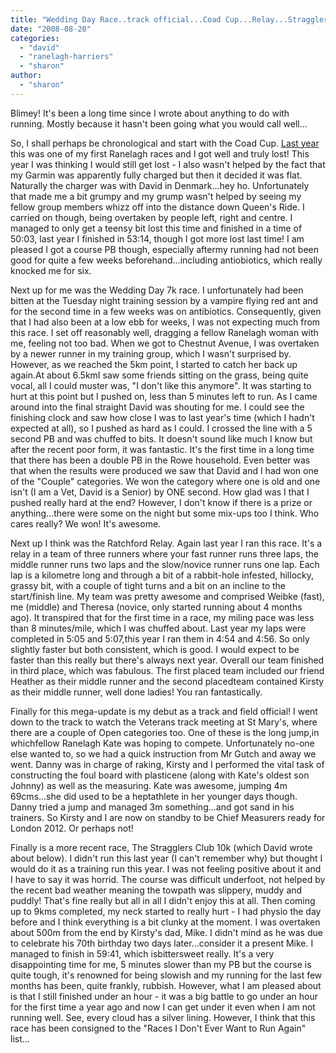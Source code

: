 ```yaml
---
title: "Wedding Day Race..track official...Coad Cup...Relay...Stragglers..."
date: "2008-08-20"
categories: 
  - "david"
  - "ranelagh-harriers"
  - "sharon"
author: 
  - "sharon"
---
```


Blimey! It's been a long time since I wrote about anything to do with running. Mostly because it hasn't been going what you would call well...

So, I shall perhaps be chronological and start with the Coad Cup. [Last year](/?p=131) this was one of my first Ranelagh races and I got well and truly lost! This year I was thinking I would still get lost - I also wasn't helped by the fact that my Garmin was apparently fully charged but then it decided it was flat. Naturally the charger was with David in Denmark...hey ho. Unfortunately that made me a bit grumpy and my grump wasn't helped by seeing my fellow group members whizz off into the distance down Queen's Ride. I carried on though, being overtaken by people left, right and centre. I managed to only get a teensy bit lost this time and finished in a time of 50:03, last year I finished in 53:14, though I got more lost last time! I am pleased I got a course PB though, especially aftermy running had not been good for quite a few weeks beforehand...including antiobiotics, which really knocked me for six.

Next up for me was the Wedding Day 7k race. I unfortunately had been bitten at the Tuesday night training session by a vampire flying red ant and for the second time in a few weeks was on antibiotics. Consequently, given that I had also been at a low ebb for weeks, I was not expecting much from this race. I set off reasonably well, dragging a fellow Ranelagh woman with me, feeling not too bad. When we got to Chestnut Avenue, I was overtaken by a newer runner in my training group, which I wasn't surprised by. However, as we reached the 5km point, I started to catch her back up again.At about 6.5kmI saw some friends sitting on the grass, being quite vocal, all I could muster was, "I don't like this anymore". It was starting to hurt at this point but I pushed on, less than 5 minutes left to run. As I came around into the final straight David was shouting for me. I could see the finishing clock and saw how close I was to last year's time (which I hadn't expected at all), so I pushed as hard as I could. I crossed the line with a 5 second PB and was chuffed to bits. It doesn't sound like much I know but after the recent poor form, it was fantastic. It's the first time in a long time that there has been a double PB in the Rowe household. Even better was that when the results were produced we saw that David and I had won one of the "Couple" categories. We won the category where one is old and one isn't (I am a Vet, David is a Senior) by ONE second. How glad was I that I pushed really hard at the end? However, I don't know if there is a prize or anything...there were some on the night but some mix-ups too I think. Who cares really? We won! It's awesome.

Next up I think was the Ratchford Relay. Again last year I ran this race. It's a relay in a team of three runners where your fast runner runs three laps, the middle runner runs two laps and the slow/novice runner runs one lap. Each lap is a kilometre long and through a bit of a rabbit-hole infested, hillocky, grassy bit, with a couple of tight turns and a bit on an incline to the start/finish line. My team was pretty awesome and comprised Weibke (fast), me (middle) and Theresa (novice, only started running about 4 months ago). It transpired that for the first time in a race, my miling pace was less than 8 minutes/mile, which I was chuffed about. Last year my laps were completed in 5:05 and 5:07,this year I ran them in 4:54 and 4:56. So only slightly faster but both consistent, which is good. I would expect to be faster than this really but there's always next year. Overall our team finished in third place, which was fabulous. The first placed team included our friend Heather as their middle runner and the second placedteam contained Kirsty as their middle runner, well done ladies! You ran fantastically.

Finally for this mega-update is my debut as a track and field official! I went down to the track to watch the Veterans track meeting at St Mary's, where there are a couple of Open categories too. One of these is the long jump,in whichfellow Ranelagh Kate was hoping to compete. Unfortunately no-one else wanted to, so we had a quick instruction from Mr Gutch and away we went. Danny was in charge of raking, Kirsty and I performed the vital task of constructing the foul board with plasticene (along with Kate's oldest son Johnny) as well as the measuring. Kate was awesome, jumping 4m 69cms...she did used to be a heptathlete in her younger days though. Danny tried a jump and managed 3m something...and got sand in his trainers. So Kirsty and I are now on standby to be Chief Measurers ready for London 2012. Or perhaps not!

Finally is a more recent race, The Stragglers Club 10k (which David wrote about below). I didn't run this last year (I can't remember why) but thought I would do it as a training run this year. I was not feeling positive about it and I have to say it was horrid. The course was difficult underfoot, not helped by the recent bad weather meaning the towpath was slippery, muddy and puddly! That's fine really but all in all I didn't enjoy this at all. Then coming up to 9kms completed, my neck started to really hurt - I had physio the day before and I think everything is a bit clunky at the moment. I was overtaken about 500m from the end by Kirsty's dad, Mike. I didn't mind as he was due to celebrate his 70th birthday two days later...consider it a present Mike. I managed to finish in 59:41, which isbittersweet really. It's a very disappointing time for me, 5 minutes slower than my PB but the course is quite tough, it's renowned for being slowish and my running for the last few months has been, quite frankly, rubbish. However, what I am pleased about is that I still finished under an hour - it was a big battle to go under an hour for the first time a year ago and now I can get under it even when I am not running well. See, every cloud has a silver lining. However, I think that this race has been consigned to the "Races I Don't Ever Want to Run Again" list...
